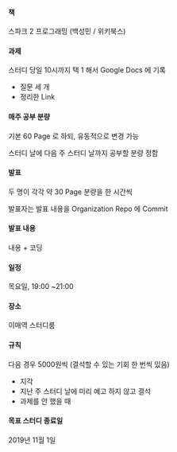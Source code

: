 #### 책 

스파크 2 프로그래밍 (백성민 / 위키북스)

#### 과제

스터디 당일 10시까지 택 1 해서 Google Docs 에 기록

- 질문 세 개
- 정리한 Link

#### 매주 공부 분량

기본 60 Page 로 하되, 유동적으로 변경 가능

스터디 날에 다음 주 스터디 날까지 공부할 분량 정함

#### 발표

두 명이 각각 약 30 Page  분량을 한 시간씩

발표자는 발표 내용을 Organization Repo 에 Commit

#### 발표 내용

내용 + 코딩

#### 일정

목요일, 19:00 ~21:00

#### 장소

이매역 스터디룸

#### 규칙

다음 경우 5000원씩 (결석할 수 있는 기회 한 번씩 있음)

- 지각
- 지난 주 스터디 날에 미리 예고 하지 않고 결석
- 과제를 안 했을 때

#### 목표 스터디 종료일

2019년 11월 1일